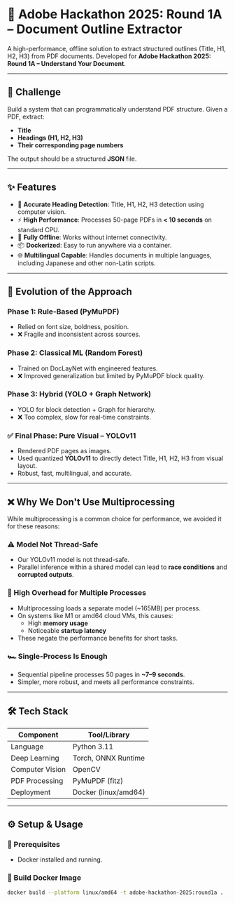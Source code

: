 # 🧾 Adobe Hackathon 2025: Round 1A – Document Outline Extractor

A high-performance, offline solution to extract structured outlines (Title, H1, H2, H3) from PDF documents. Developed for **Adobe Hackathon 2025: Round 1A – Understand Your Document**.

---

## 🚀 Challenge

Build a system that can programmatically understand PDF structure. Given a PDF, extract:

- **Title**
- **Headings (H1, H2, H3)**
- **Their corresponding page numbers**

The output should be a structured **JSON** file.

---

## ✨ Features

- 🎯 **Accurate Heading Detection**: Title, H1, H2, H3 detection using computer vision.
- ⚡ **High Performance**: Processes 50-page PDFs in **< 10 seconds** on standard CPU.
- 🛜 **Fully Offline**: Works without internet connectivity.
- 📦 **Dockerized**: Easy to run anywhere via a container.
- 🌐 **Multilingual Capable**: Handles documents in multiple languages, including Japanese and other non-Latin scripts.

---

## 🧠 Evolution of the Approach

### Phase 1: Rule-Based (PyMuPDF)
- Relied on font size, boldness, position.
- ❌ Fragile and inconsistent across sources.

### Phase 2: Classical ML (Random Forest)
- Trained on DocLayNet with engineered features.
- ❌ Improved generalization but limited by PyMuPDF block quality.

### Phase 3: Hybrid (YOLO + Graph Network)
- YOLO for block detection + Graph for hierarchy.
- ❌ Too complex, slow for real-time constraints.

### ✅ Final Phase: Pure Visual – YOLOv11
- Rendered PDF pages as images.
- Used quantized **YOLOv11** to directly detect Title, H1, H2, H3 from visual layout.
- Robust, fast, multilingual, and accurate.

---

## ❌ Why We Don't Use Multiprocessing

While multiprocessing is a common choice for performance, we avoided it for these reasons:

### ⚠️ Model Not Thread-Safe
- Our YOLOv11 model is not thread-safe.
- Parallel inference within a shared model can lead to **race conditions** and **corrupted outputs**.

### 🧠 High Overhead for Multiple Processes
- Multiprocessing loads a separate model (~165MB) per process.
- On systems like M1 or amd64 cloud VMs, this causes:
  - High **memory usage**
  - Noticeable **startup latency**
- These negate the performance benefits for short tasks.

### 🏎️ Single-Process Is Enough
- Sequential pipeline processes 50 pages in **~7–9 seconds**.
- Simpler, more robust, and meets all performance constraints.

---

## 🛠️ Tech Stack

| Component        | Tool/Library              |
|------------------|---------------------------|
| Language         | Python 3.11               |
| Deep Learning    | Torch, ONNX Runtime       |
| Computer Vision  | OpenCV                    |
| PDF Processing   | PyMuPDF (fitz)            |
| Deployment       | Docker (linux/amd64)      |

---

## ⚙️ Setup & Usage

### 🧱 Prerequisites

- Docker installed and running.

### 🔨 Build Docker Image

```bash
docker build --platform linux/amd64 -t adobe-hackathon-2025:round1a .
